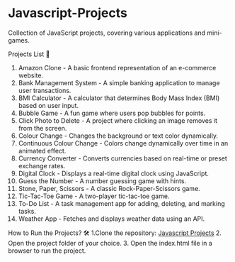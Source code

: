 # Javascript-Projects
Collection of JavaScript projects, covering various applications and mini-games.

Projects List 📂
1. Amazon Clone - A basic frontend representation of an e-commerce website.
2. Bank Management System - A simple banking application to manage user transactions.
3. BMI Calculator - A calculator that determines Body Mass Index (BMI) based on user input.
4. Bubble Game - A fun game where users pop bubbles for points.
5. Click Photo to Delete - A project where clicking an image removes it from the screen.
6. Colour Change - Changes the background or text color dynamically.
7. Continuous Colour Change - Colors change dynamically over time in an animated effect.
8. Currency Converter - Converts currencies based on real-time or preset exchange rates.
9. Digital Clock - Displays a real-time digital clock using JavaScript.
10. Guess the Number - A number guessing game with hints.
11. Stone, Paper, Scissors - A classic Rock-Paper-Scissors game.
12. Tic-Tac-Toe Game - A two-player tic-tac-toe game.
13. To-Do List - A task management app for adding, deleting, and marking tasks.
14. Weather App - Fetches and displays weather data using an API.

How to Run the Projects? 🛠
1.Clone the repository:
[Javascript Projects](https://github.com/Kruti0311/Javascript-Projects.git)
2. Open the project folder of your choice.
3. Open the index.html file in a browser to run the project.
